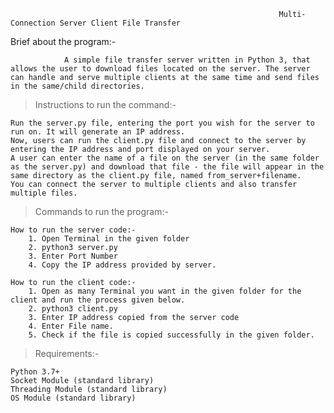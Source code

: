                                                                 Multi-Connection Server Client File Transfer
 
Brief about the program:-

              	A simple file transfer server written in Python 3, that allows the user to download files located on the server. The server can handle and serve multiple clients at the same time and send files in the same/child directories.
	
> Instructions to run the command:-

	Run the server.py file, entering the port you wish for the server to run on. It will generate an IP address.
	Now, users can run the client.py file and connect to the server by entering the IP address and port displayed on your server.
	A user can enter the name of a file on the server (in the same folder as the server.py) and download that file - the file will appear in the same directory as the client.py file, named from_server+filename.
	You can connect the server to multiple clients and also transfer multiple files.

> Commands to run the program:-

    How to run the server code:-
        1. Open Terminal in the given folder
        2. python3 server.py
        3. Enter Port Number
        4. Copy the IP address provided by server.

    How to run the client code:-
        1. Open as many Terminal you want in the given folder for the client and run the process given below.
        2. python3 client.py
        3. Enter IP address copied from the server code
        4. Enter File name.
        5. Check if the file is copied successfully in the given folder.   

> Requirements:-

    Python 3.7+
    Socket Module (standard library)
    Threading Module (standard library)
    OS Module (standard library)
